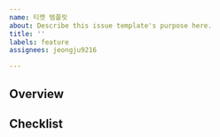 ```yaml
---
name: 티켓 템플릿
about: Describe this issue template's purpose here.
title: ''
labels: feature
assignees: jeongju9216

---
```


## Overview

## Checklist
